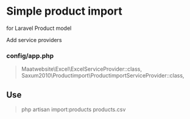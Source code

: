 # Simple product import
for Laravel Product model

Add service providers
### config/app.php

> Maatwebsite\Excel\ExcelServiceProvider::class,
> Saxum2010\Productimport\ProductimportServiceProvider::class,

## Use
> php artisan import:products products.csv
